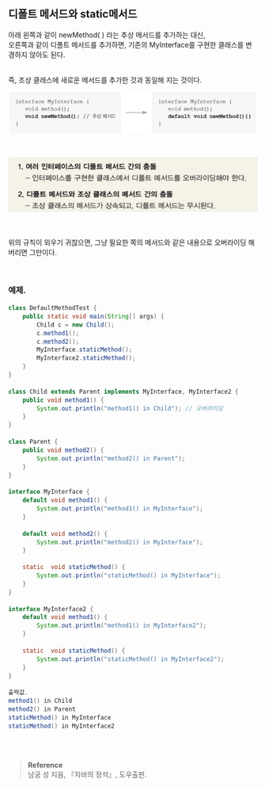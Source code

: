 ## 디폴트 메서드와 static메서드

아래 왼쪽과 같이 newMethod( ) 라는 추상 메서드를 추가하는 대신, <br/>오른쪽과 같이 디폴트 메서드를 추가하면, 기존의 MyInterface를 구현한 클래스를 변경하지 않아도 된다.

<br/>즉, 조상 클래스에 새로운 메서드를 추가한 것과 동일해 지는 것이다.

![이미지](/programming/img/디폴트.PNG)


<br/>


![이미지](/programming/img/디폴트2.PNG)

<br/><br/>위의 규칙이 외우기 귀찮으면, 그냥 필요한 쪽의 메서드와 같은 내용으로 오버라이딩 해버리면 그만이다.


<br/>

### 예제.
```java
class DefaultMethodTest {
	public static void main(String[] args) {
		Child c = new Child();
		c.method1();
		c.method2();
		MyInterface.staticMethod(); 
		MyInterface2.staticMethod();
	}
}

class Child extends Parent implements MyInterface, MyInterface2 {
	public void method1() {	
		System.out.println("method1() in Child"); // 오버라이딩
	}			
}

class Parent {
	public void method2() {	
		System.out.println("method2() in Parent");
	}
}

interface MyInterface {
	default void method1() { 
		System.out.println("method1() in MyInterface");
	}
	
	default void method2() { 
		System.out.println("method2() in MyInterface");
	}

	static  void staticMethod() { 
		System.out.println("staticMethod() in MyInterface");
	}
}

interface MyInterface2 {
	default void method1() { 
		System.out.println("method1() in MyInterface2");
	}

	static  void staticMethod() { 
		System.out.println("staticMethod() in MyInterface2");
	}
}

출력값.
method1() in Child
method2() in Parent
staticMethod() in MyInterface
staticMethod() in MyInterface2
```



<br/><br/>

>**Reference**
><br/>남궁 성 지음, 『자바의 정석』, 도우출판.